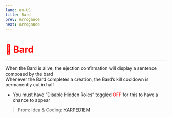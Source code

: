```yaml
---
lang: en-US
title: Bard
prev: Arrogance
next: Arrogance
---
```


# <font color=red>🎻 <b>Bard</b></font> <Badge text="Hidden" type="tip" vertical="middle"/>
---

When the Bard is alive, the ejection confirmation will display a sentence composed by the bard<br>
Whenever the Bard completes a creation, the Bard’s kill cooldown is permanently cut in half
* You must have “Disable Hidden Roles” toggled <font color=red>OFF</font> for this to have a chance to appear

> From: Idea & Coding: [KARPED1EM](https://github.com/KARPED1EM)